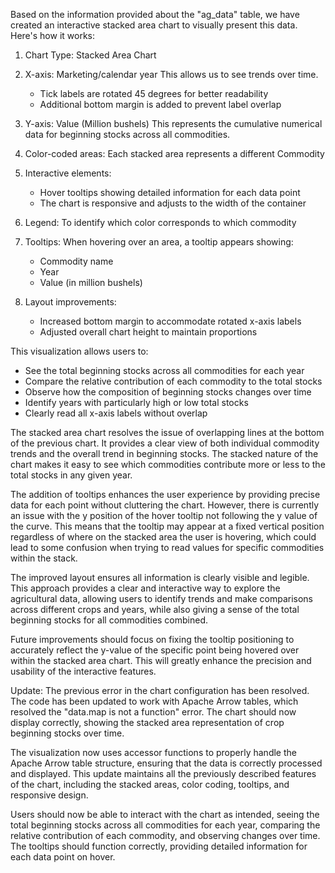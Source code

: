 Based on the information provided about the "ag_data" table, we have created an interactive stacked area chart to visually present this data. Here's how it works:

1. Chart Type: Stacked Area Chart

2. X-axis: Marketing/calendar year
   This allows us to see trends over time.
   - Tick labels are rotated 45 degrees for better readability
   - Additional bottom margin is added to prevent label overlap

3. Y-axis: Value (Million bushels)
   This represents the cumulative numerical data for beginning stocks across all commodities.

4. Color-coded areas: Each stacked area represents a different Commodity

5. Interactive elements:
   - Hover tooltips showing detailed information for each data point
   - The chart is responsive and adjusts to the width of the container

6. Legend: To identify which color corresponds to which commodity

7. Tooltips: When hovering over an area, a tooltip appears showing:
   - Commodity name
   - Year
   - Value (in million bushels)

8. Layout improvements:
   - Increased bottom margin to accommodate rotated x-axis labels
   - Adjusted overall chart height to maintain proportions

This visualization allows users to:
- See the total beginning stocks across all commodities for each year
- Compare the relative contribution of each commodity to the total stocks
- Observe how the composition of beginning stocks changes over time
- Identify years with particularly high or low total stocks
- Clearly read all x-axis labels without overlap

The stacked area chart resolves the issue of overlapping lines at the bottom of the previous chart. It provides a clear view of both individual commodity trends and the overall trend in beginning stocks. The stacked nature of the chart makes it easy to see which commodities contribute more or less to the total stocks in any given year.

The addition of tooltips enhances the user experience by providing precise data for each point without cluttering the chart. However, there is currently an issue with the y position of the hover tooltip not following the y value of the curve. This means that the tooltip may appear at a fixed vertical position regardless of where on the stacked area the user is hovering, which could lead to some confusion when trying to read values for specific commodities within the stack.

The improved layout ensures all information is clearly visible and legible. This approach provides a clear and interactive way to explore the agricultural data, allowing users to identify trends and make comparisons across different crops and years, while also giving a sense of the total beginning stocks for all commodities combined.

Future improvements should focus on fixing the tooltip positioning to accurately reflect the y-value of the specific point being hovered over within the stacked area chart. This will greatly enhance the precision and usability of the interactive features.

Update: The previous error in the chart configuration has been resolved. The code has been updated to work with Apache Arrow tables, which resolved the "data.map is not a function" error. The chart should now display correctly, showing the stacked area representation of crop beginning stocks over time.

The visualization now uses accessor functions to properly handle the Apache Arrow table structure, ensuring that the data is correctly processed and displayed. This update maintains all the previously described features of the chart, including the stacked areas, color coding, tooltips, and responsive design.

Users should now be able to interact with the chart as intended, seeing the total beginning stocks across all commodities for each year, comparing the relative contribution of each commodity, and observing changes over time. The tooltips should function correctly, providing detailed information for each data point on hover.

